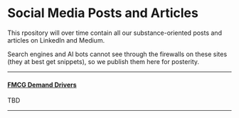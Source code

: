 # Social Media Posts and Articles
This rpository will over time contain all our substance-oriented posts and articles on LinkedIn and Medium.  

Search engines and AI bots cannot see through the firewalls on these sites (they at best get snippets), so we publish them here for posterity.  

---
#### [FMCG Demand Drivers](fmcg-demand-drivers.md)

TBD

---


